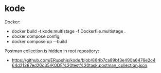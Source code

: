 # kode
Docker:
- docker build -t kode:multistage -f Dockerfile.multistage .
- docker compose config
- docker compose up --build

Postman collection is hidden in root repository:
- https://github.com/ERupshis/kode/blob/864b7ca89bf3e490a6476e2c464d21387ed20c35/KODE%20test%20task.postman_collection.json

